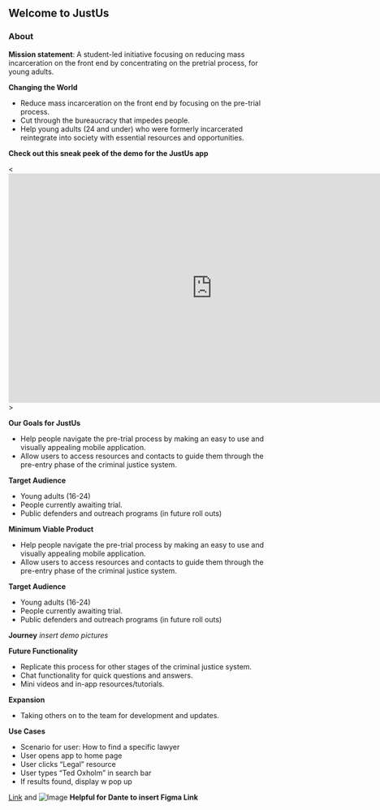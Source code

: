 ## Welcome to JustUs


### About

**Mission statement**: A student-led initiative focusing on reducing mass incarceration on the front end by concentrating on the pretrial process, for young adults. 

**Changing the World**
- Reduce mass incarceration on the front end by focusing on the pre-trial process.
- Cut through the bureaucracy that impedes people.
- Help young adults (24 and under) who were formerly incarcerated reintegrate into society with essential resources and opportunities.


**Check out this sneak peek of the demo for the JustUs app**


<<iframe style="border: 1px solid rgba(0, 0, 0, 0.1);" width="800" height="450" src="https://www.figma.com/embed?embed_host=share&url=https%3A%2F%2Fwww.figma.com%2Ffile%2FgAGvdeiZb9oPh0HncvYm7r%2FJustUs-Demo" allowfullscreen></iframe>>
  
**Our Goals for JustUs**
- Help people navigate the pre-trial process by making an easy to use and visually appealing mobile application.
- Allow users to access resources and contacts to guide them through the pre-entry phase of the criminal justice system.

**Target Audience**
- Young adults (16-24)
- People currently awaiting trial.
- Public defenders and outreach programs (in future roll outs)

**Minimum Viable Product**
- Help people navigate the pre-trial process by making an easy to use and visually appealing mobile application.
- Allow users to access resources and contacts to guide them through the pre-entry phase of the criminal justice system.

**Target Audience**
- Young adults (16-24)
- People currently awaiting trial.
- Public defenders and outreach programs (in future roll outs)

**Journey** 
*insert demo pictures*

**Future Functionality**
- Replicate this process for other stages of the criminal justice system.
- Chat functionality for quick questions and answers.
- Mini videos and in-app resources/tutorials. 

**Expansion**
- Taking others on to the team for development and updates.

**Use Cases**
- Scenario for user: How to find a specific lawyer
- User opens app to home page
- User clicks “Legal” resource
- User types “Ted Oxholm” in search bar
- If results found, display w pop up 




[Link](url) and ![Image](src) **Helpful for Dante to insert Figma Link**
```

